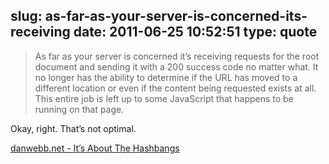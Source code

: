slug: as-far-as-your-server-is-concerned-its-receiving
date: 2011-06-25 10:52:51
type: quote
---

> As far as your server is concerned it’s receiving requests for the root document and sending it with a 200 success code no matter what. It no longer has the ability to determine if the URL has moved to a different location or even if the content being requested exists at all. This entire job is left up to some JavaScript that happens to be running on that page.

Okay, right. That’s not optimal.

 [danwebb.net - It’s About The Hashbangs](http://danwebb.net/2011/5/28/it-is-about-the-hashbangs)
